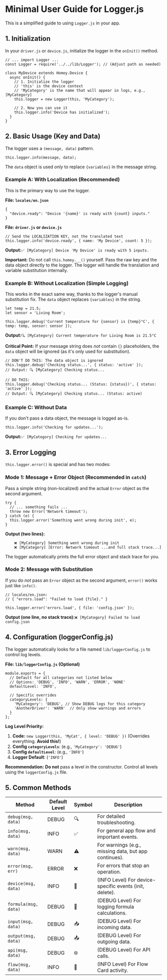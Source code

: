 # Minimal User Guide for Logger.js

This is a simplified guide to using `Logger.js` in your app.

## 1. Initialization

In your `driver.js` or `device.js`, initialize the logger in the `onInit()` method.

```
// ... import Logger ...
const Logger = require('../../lib/Logger'); // (Adjust path as needed)

class MyDevice extends Homey.Device {
  async onInit() {
    // 1. Initialize the logger
    // 'this' is the device context
    // 'MyCategory' is the name that will appear in logs, e.g., [MyCategory]
    this.logger = new Logger(this, 'MyCategory');

    // 2. Now you can use it
    this.logger.info('Device has initialized');
  }
}
```

## 2. Basic Usage (Key and Data)

The logger uses a `(message, data)` pattern.

`this.logger.info(message, data);`

The `data` object is used *only* to replace `{variables}` in the message string.

### Example A: With Localization (Recommended)

This is the primary way to use the logger.

**File: `locales/en.json`**
```
{
  "device.ready": "Device '{name}' is ready with {count} inputs."
}
```

**File: `driver.js` or `device.js`**
```
// Send the LOCALIZATION KEY, not the translated text
this.logger.info('device.ready', { name: 'My Device', count: 5 });
```
**Output:**`✅ [MyCategory] Device 'My Device' is ready with 5 inputs.`

**Important:** Do not call `this.homey.__()` yourself. Pass the raw key and the data object directly to the logger. The logger will handle the translation and variable substitution internally.

### Example B: Without Localization (Simple Logging)

This works in the exact same way, thanks to the logger's manual substitution fix. The `data` object replaces `{variables}` in the string.
```
let temp = 21.5;
let sensor = 'Living Room';

this.logger.debug('Current temperature for {sensor} is {temp}°C', { temp: temp, sensor: sensor });
```
**Output:**`🔍 [MyCategory] Current temperature for Living Room is 21.5°C`

**Critical Point:** If your message string does *not* contain `{}` placeholders, the `data` object will be ignored (as it's only used for substitution).
```
// DON'T DO THIS: The data object is ignored
this.logger.debug('Checking status...', { status: 'active' });
// Output: 🔍 [MyCategory] Checking status...

// DO THIS:
this.logger.debug('Checking status... (Status: {status})', { status: 'active' });
// Output: 🔍 [MyCategory] Checking status... (Status: active)
```
### Example C: Without Data

If you don't pass a data object, the message is logged as-is.
```
this.logger.info('Checking for updates...');
```
**Output:**`✅ [MyCategory] Checking for updates...`

## 3. Error Logging

`this.logger.error()` is special and has two modes:

### Mode 1: Message + Error Object (Recommended in `catch`)

Pass a simple string (non-localized) and the actual `Error` object as the second argument.
```
try {
  // ... something fails ...
  throw new Error('Network timeout');
} catch (e) {
  this.logger.error('Something went wrong during init', e);
}
```
**Output (two lines):**
```
    ❌ [MyCategory] Something went wrong during init
    ❌ [MyCategory] [Error: Network timeout ...and full stack trace...]
```
The logger automatically prints the full error object and stack trace for you.

### Mode 2: Message with Substitution

If you do *not* pass an `Error` object as the second argument, `error()` works just like `info()`.
```
// locales/en.json: 
// { "errors.load": "Failed to load {file}." }

this.logger.error('errors.load', { file: 'config.json' });
```
**Output (one line, no stack trace):**`❌ [MyCategory] Failed to load config.json`

## 4. Configuration (loggerConfig.js)

The logger automatically looks for a file named `lib/loggerConfig.js` to control log levels.

**File: `lib/loggerConfig.js` (Optional)**
```
module.exports = {
  // Default for all categories not listed below
  // Options: 'DEBUG', 'INFO', 'WARN', 'ERROR', 'NONE'
  defaultLevel: 'INFO',

  // Specific overrides
  categoryLevels: {
    'MyCategory': 'DEBUG', // Show DEBUG logs for this category
    'AnotherDriver': 'WARN'  // Only show warnings and errors
  }
};
```
**Log Level Priority:**

1. **Code:** `new Logger(this, 'MyCat', { level: 'DEBUG' })` (Overrides everything. **Avoid this!**)
2. **Config `categoryLevels`**: (e.g., `'MyCategory': 'DEBUG'`)
3. **Config `defaultLevel`**: (e.g., `'INFO'`)
4. **Logger Default**: (`'INFO'`)

**Recommendation:** **Do not** pass a level in the constructor. Control all levels using the `loggerConfig.js` file.

## 5. Common Methods

| Method | Default Level | Symbol | Description |
| --- | --- | --- | --- |
| `debug(msg, data)` | DEBUG | 🔍 | For detailed troubleshooting. |
| `info(msg, data)` | INFO | ✅ | For general app flow and important events. |
| `warn(msg, data)` | WARN | ⚠️ | For warnings (e.g., missing data, but app continues). |
| `error(msg, err)` | ERROR | ❌ | For errors that stop an operation. |
| `device(msg, data)` | INFO | 🔌 | (INFO Level) For device-specific events (init, delete). |
| `formula(msg, data)` | DEBUG | 📐 | (DEBUG Level) For logging formula calculations. |
| `input(msg, data)` | DEBUG | 📥 | (DEBUG Level) For incoming data. |
| `output(msg, data)` | DEBUG | 📤 | (DEBUG Level) For outgoing data. |
| `api(msg, data)` | DEBUG | 🌐 | (DEBUG Level) For API calls. |
| `flow(msg, data)` | INFO | 🔄 | (INFO Level) For Flow Card activity. |